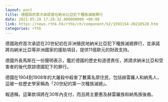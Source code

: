 ```yaml
---
layout: post
title: 德國政府首次承認曾在納米比亞犯下種族滅絕罪行
date: 2021-05-28 17:28:32.000000000 +08:00
link: https://news.rthk.hk/rthk/ch/component/k2/1593154-20210528.htm
categories: rthk
---
```


德國政府首次承認在20世紀初在非洲殖民地納米比亞犯下種族滅絕罪行，並承諾將向納米比亞等非洲國家的援助項目，提供11億歐元的財政支持。

德國外長馬斯在一份聲明表示，鑑於德國的歷史和道德責任，將請求納米比亞和受害者的後代原諒德國犯下的罪行。

德國在1904到1908年的大屠殺中殺害了數萬名原住民，包括赫雷羅人和納馬人，這被一些歷史學家稱為「20世紀的第一次種族滅絕」。

報道稱，這筆款項將在30年內支付，而且將主要惠及赫雷羅族和納馬族後裔。
